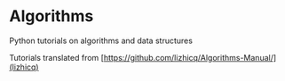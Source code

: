 # Algorithms
Python tutorials on algorithms and data structures

Tutorials translated from [https://github.com/lizhicq/Algorithms-Manual/](lizhicq)
